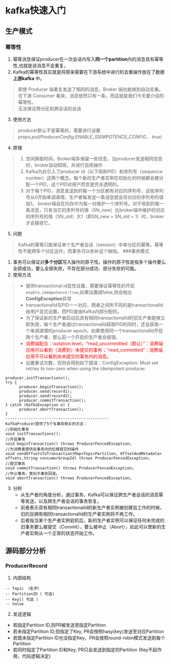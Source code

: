 # kafka快速入门
## 生产模式
### 幂等性
1. 幂等消息保证producer在一次会话内写入**同一个partition**内的消息具有幂等性,也就是说消息不会重复。
2. Kafka的幂等性其实就是将原来需要在下游系统中进行的去重操作放在了数据**上游kafka** 中。
>即使 Producer 端重复发送了相同的消息，Broker 端也能做到自动去重。在下游 Consumer 看来，消息依然只有一条，而这就是我们今天要介绍的幂等性。
><br>  无法保证跨分区和跨会话的会话</font>
3. 使用方法
>producer默认不是幂等的，需要进行设置*props.put(ProducerConfig.ENABLE_IDEMPOTENCE_CONFIG， true)*
4. 原理
>1. 空间换取时间，Broker端多保留一些信息，当producer发送相同信息时，broker自动知晓，并进行去除操作
>2. Kafka为此引入了producer id（以下简称PID）和序列号（sequence number）这两个概念。每个新的生产者实例在初始化的时候都会被分配一个PID，这个PID对用户而言是完全透明的。
>3. 对于每个PID，消息发送到的每一个分区都有对应的序列号，这些序列号从0开始单调递增。生产者每发送一条消息就会将对应的序列号的值加1。
    broker端会在内存中为每一对维护一个序列号。对于收到的每一条消息，只有当它的序列号的值（SN_new）比broker端中维护的对应的序列号的值（SN_old）大1（即SN_new = SN_old + 1）时，broker才会接收它。
5. 问题
>Kafka的幂等只能保证单个生产者会话（session）中单分区的幂等。幂等性不能跨多个分区运作，而事务可以弥补这个缺陷。
###事务模式
1. 事务可以保证对**多个分区**写入操作的原子性。操作的原子性是指多个操作要么全部成功，要么全部失败，不存在部分成功、部分失败的可能。
2. 使用方法
>- 提供transactional.id显性设置，需要保证幂等性的开启`enable.idempotence:true`,如果设置成false,则会抛出**ConfigException**异常
>- transactionalId与PID一一对应，两者之间所不同的是transactionalId由用户显式设置，而PID是由Kafka内部分配的。
>- 为了保证新的生产者启动后具有相同transactionalId的旧生产者能够立即失效，每个生产者通过transactionalId获取PID的同时，还会获取一个单调递增的producer epoch。如果使用同一个transactionalId开启两个生产者，那么前一个开启的生产者会报错。
>- <font color='red'>消费端配合：isolation.level，“read_uncommitted（默认）”：消费端应用可以看到（消费到）未提交的事务；“read_committed”：消费端应用不可以看到尚未提交的事务内的消息。</font>
>- 设置重试次数，否则会得到如下错误：ConfigException: Must set retries to non-zero when using the idempotent producer.
~~~
producer.initTransactions();
try {
      producer.beginTransaction();
      producer.send(record1);
      producer.send(record2);
      producer.commitTransaction();
} catch (KafkaException e) {
      producer.abortTransaction();
}
---------------------------------------------
KafkaProducer提供了5个与事务相关的方法：
//初始化事务
void initTransactions();
//开启事务
void beginTransaction() throws ProducerFencedException;
//为消费者提供在事务内的位移提交的操作
void sendOffsetsToTransaction(Map<TopicPartition, OffsetAndMetadata> offsets,String consumerGroupId) throws ProducerFencedException;
//提交事务
void commitTransaction() throws ProducerFencedException;
//中止事务，类似于事务回滚。
void abortTransaction() throws ProducerFencedException;
~~~
3. 分析<br>
   - 从生产者的角度分析，通过事务，Kafka可以保证跨生产者会话的消息幂等发送，以及跨生产者会话的事务恢复。<br>
   - 前者表示具有相同transactionalId的新生产者实例被创建且工作的时候，旧的且拥有相同transactionalId的生产者实例将不再工作。<br>
   - 后者指当某个生产者实例宕机后，新的生产者实例可以保证任何未完成的旧事务要么被提交（Commit），要么被中止（Abort），如此可以使新的生产者实例从一个正常的状态开始工作。

## 源码部分分析
### ProducerRecord
1. 内部结构
~~~
-- Topic （名字）
-- PartitionID ( 可选)
-- Key[( 可选 )
-- Value
~~~
2. 发送逻辑
* 若指定Partition ID,则PR被发送至指定Partition
* 若未指定Partition ID,但指定了Key, PR会按照hasy(key)发送至对应Partition
* 若既未指定Partition ID也没指定Key，PR会按照round-robin模式发送到每个Partition
* 若同时指定了Partition ID和Key, PR只会发送到指定的Partition (Key不起作用，代码逻辑决定)

